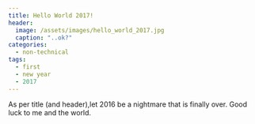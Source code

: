 ```yaml
---
title: Hello World 2017!
header:
  image: /assets/images/hello_world_2017.jpg
  caption: "..ok?"
categories:
  - non-technical
tags:
  - first
  - new year
  - 2017
---
```

As per title (and header),let 2016 be a nightmare that is finally over. Good luck to me and the world.

